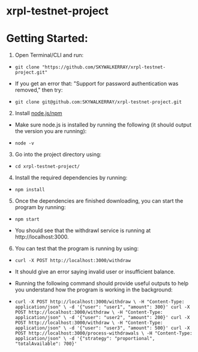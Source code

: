 # xrpl-testnet-project

# Getting Started: 
1. Open Terminal/CLI and run:

- `git clone "https://github.com/SKYWALKERRAY/xrpl-testnet-project.git"`

- If you get an error that: "Support for password authentication was removed," then try:

- `git clone git@github.com:SKYWALKERRAY/xrpl-testnet-project.git`

2. Install [node.js/npm](https://radixweb.com/blog/installing-npm-and-nodejs-on-windows-and-mac)

- Make sure node.js is installed by running the following (it should output the version you are running):

- `node -v`

3. Go into the project directory using:

- `cd xrpl-testnet-project/`

4. Install the required dependencies by running:

- `npm install`

5. Once the dependencies are finished downloading, you can start the program by running:

- `npm start`

- You should see that the withdrawl service is running at http://localhost:3000. 

6. You can test that the program is running by using:

- `curl -X POST http://localhost:3000/withdraw`

- It should give an error saying invalid user or insufficient balance. 

- Running the following command should provide useful outputs to help you understand how the program is working in the background:

- `curl -X POST http://localhost:3000/withdraw \
-H "Content-Type: application/json" \
-d '{"user": "user1", "amount": 300}'
curl -X POST http://localhost:3000/withdraw \
-H "Content-Type: application/json" \
-d '{"user": "user2", "amount": 200}'
curl -X POST http://localhost:3000/withdraw \
-H "Content-Type: application/json" \
-d '{"user": "user3", "amount": 500}'
curl -X POST http://localhost:3000/process-withdrawals \
-H "Content-Type: application/json" \
-d '{"strategy": "proportional", "totalAvailable": 700}'`
